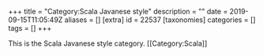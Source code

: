 +++
title = "Category:Scala Javanese style"
description = ""
date = 2019-09-15T11:05:49Z
aliases = []
[extra]
id = 22537
[taxonomies]
categories = []
tags = []
+++

This is the Scala Javanese style category.
[[Category:Scala]]
